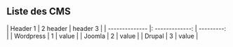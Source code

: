 ## Liste des CMS

| Header 1       |     2 header    |   header 3 |
| -------------- |: -------------: | ---------: |
| Wordpress      |        1        |      value |
| Joomla         |        2        |      value |
| Drupal         |        3        |      value |
